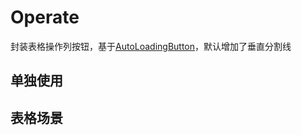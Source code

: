 # Operate

封装表格操作列按钮，基于[AutoLoadingButton](https://wont-org.github.io/biz-ui/components/auto-loading-button)，默认增加了垂直分割线

## 单独使用

<code src="./demo/Basic.tsx"></code>

## 表格场景

<code src="./demo/Table.tsx"></code>
